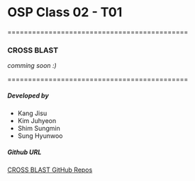 # OSP Class 02 - T01
============================================
###  **CROSS BLAST**  

*comming soon :)*


============================================
##### Developed by

- Kang Jisu
- Kim Juhyeon
- Shim Sungmin
- Sung Hyunwoo

##### Github URL

[CROSS BLAST GitHub Repos](https://github.com/CAU-OSP-02/T01)